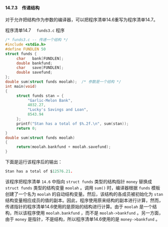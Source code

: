#### 14.7.3　传递结构

对于允许把结构作为参数的编译器，可以把程序清单14.6重写为程序清单14.7。

程序清单14.7　 `funds3.c` 程序

```c
/* funds3.c -- 传递一个结构 */
#include <stdio.h>
#define FUNDLEN 50
struct funds {
     char   bank[FUNDLEN];
     double bankfund;
     char   save[FUNDLEN];
     double savefund;
};
double sum(struct funds moolah);  /* 参数是一个结构 */
int main(void)
{
     struct funds stan = {
          "Garlic-Melon Bank",
          4032.27,
          "Lucky's Savings and Loan",
          8543.94
     };
     printf("Stan has a total of $%.2f.\n", sum(stan));
     return 0;
}
double sum(struct funds moolah)
{
     return(moolah.bankfund + moolah.savefund);
}
```

下面是运行该程序后的输出：

```c
Stan has a total of $12576.21.
```

该程序把程序清单 `14.6` 中指向 `struct funds` 类型的结构指针 `money` 替换成 `struct funds` 类型的结构变量 `moolah` 。调用 `sum()` 时，编译器根据 `funds` 模板创建了一个名为 `moolah` 的自动结构变量。然后，该结构的各成员被初始化为 `stan` 结构变量相应成员的值的副本。因此，程序使用原来结构的副本进行计算，然而，传递指针的程序清单14.6使用的是原始的结构进行计算。由于 `moolah` 是一个结构，所以该程序使用 `moolah.bankfund` ，而不是 `moolah->bankfund` 。另一方面，由于 `money` 是指针，不是结构，所以程序清单14.6使用的是 `money->bankfund` 。

